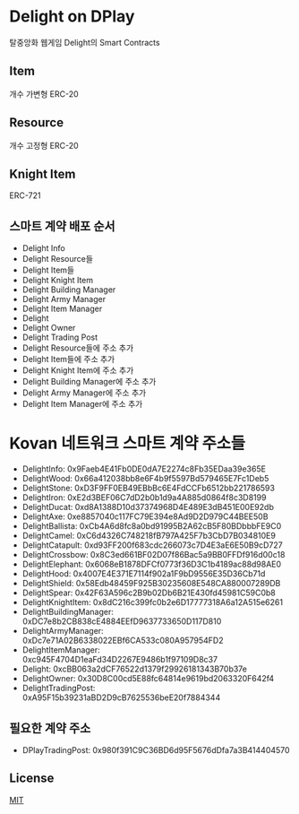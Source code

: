 # Delight on DPlay
탈중앙화 웹게임 Delight의 Smart Contracts

## Item
개수 가변형 ERC-20

## Resource
개수 고정형 ERC-20

## Knight Item
ERC-721

## 스마트 계약 배포 순서
- Delight Info
- Delight Resource들
- Delight Item들
- Delight Knight Item
- Delight Building Manager
- Delight Army Manager
- Delight Item Manager
- Delight
- Delight Owner
- Delight Trading Post
- Delight Resource들에 주소 추가
- Delight Item들에 주소 추가
- Delight Knight Item에 주소 추가
- Delight Building Manager에 주소 추가
- Delight Army Manager에 주소 추가
- Delight Item Manager에 주소 추가

# Kovan 네트워크 스마트 계약 주소들
- DelightInfo: 0x9Faeb4E41Fb0DE0dA7E2274c8Fb35EDaa39e365E
- DelightWood: 0x66a412038bb8e6F4b9f5597Bd579465E7Fc1Deb5
- DelightStone: 0xD3F9FF0EB49EBbBc6E4FdCCFb6512bb221786593
- DelightIron: 0xE2d3BEF06C7dD2b0b1d9a4A885d0864f8c3D8199
- DelightDucat: 0xd8A1388D10d37374968D4E489E3dB451E00E92db
- DelightAxe: 0xe8857040c117FC79E394e8Ad9D2D979C44BEE50B
- DelightBallista: 0xCb4A6d8fc8a0bd91995B2A62cB5F80BDbbbFE9C0
- DelightCamel: 0xC6d4326C748218fB797A425F7b3CbD7B034810E9
- DelightCatapult: 0xd93FF200f683cdc266073c7D4E3aE6E50B9cD727
- DelightCrossbow: 0x8C3ed661BF02D07f86Bac5a9BB0FFDf916d00c18
- DelightElephant: 0x6068eB1878DFCf0773f36D3C1b4189ac88d98AE0
- DelightHood: 0x4007E4E371E7114f902a1F9bD9556E35D36Cb71d
- DelightShield: 0x58Edb48459F925B30235608E548CA880007289DB
- DelightSpear: 0x42F63A596c2B9b02Db6B21E430fd45981C59C0b8
- DelightKnightItem: 0x8dC216c399fc0b2e6D17777318A6a12A515e6261
- DelightBuildingManager: 0xDC7e8b2CB838cE4884EEfD9637733650D117D810
- DelightArmyManager: 0xDc7e71A02B6338022EBf6CA533c080A957954FD2
- DelightItemManager: 0xc945F4704D1eaFd34D2267E9486b1f97109D8c37
- Delight: 0xcBB063a2dCF76522d1379f29926181343B70b37e
- DelightOwner: 0x30D8C00cd5E88fc64814e9619bd2063320F642f4
- DelightTradingPost: 0xA95F15b39231aBD2D9cB7625536beE20f7884344

## 필요한 계약 주소
- DPlayTradingPost: 0x980f391C9C36BD6d95F5676dDfa7a3B414404570

## License
[MIT](LICENSE)
